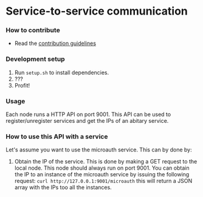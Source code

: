 # Service-to-service communication

### How to contribute
* Read the [contribution guidelines](https://github.com/microserv/contribution-guidelines)

### Development setup
1. Run ```setup.sh``` to install dependencies.
2. ???
3. Profit!

### Usage

Each node runs a HTTP API on port 9001.
This API can be used to register/unregister services and get the IPs of an
abitary service.

### How to use this API with a service
Let's assume you want to use the microauth service. This can by done by:

1. Obtain the IP of the service. This is done by making a GET request to the
   local node. This node should always run on port 9001.
   You can obtain the IP to an instance of the microauth service by issuing the
   following request: `curl http://127.0.0.1:9001/microauth` this will return
   a JSON array with the IPs too all the instances.
